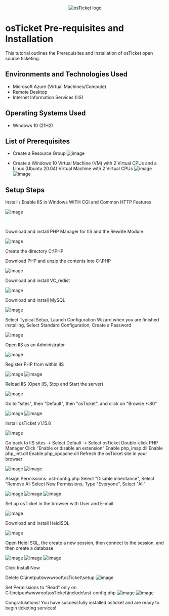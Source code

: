 <p align="center">
<img src="https://i.imgur.com/Clzj7Xs.png" alt="osTicket logo"/>
</p>

<h1>osTicket Pre-requisites and Installation</h1>
This tutorial outlines the Prerequisites and Installation of osTicket open source ticketing.<br />




<h2>Environments and Technologies Used</h2>

- Microsoft Azure (Virtual Machines/Compute)
- Remote Desktop
- Internet Information Services (IIS)

<h2>Operating Systems Used </h2>

- Windows 10</b> (21H2)

<h2>List of Prerequisites</h2>

- Create a Resource Group
  ![image](https://github.com/jw44623/osticket-prereqs/assets/150184762/26bbae34-e7b8-4772-a552-b7d205161ded)

- Create a Windows 10 Virtual Machine (VM) with 2 Virtual CPUs and a Linux (Ubuntu 20.04) Virtual Machine with 2 Virtual CPUs
  ![image](https://github.com/jw44623/osticket-prereqs/assets/150184762/e39dda9e-885a-4774-82cb-50b96cf8eb77)
![image](https://github.com/jw44623/osticket-prereqs/assets/150184762/d170dd36-d539-4a25-a15d-9d9237e708da)


<h2>Setup Steps</h2>


Install / Enable IIS in Windows WITH
CGI and Common HTTP Features

![image](https://github.com/jw44623/osticket-prereqs/assets/150184762/dbee9e2a-6a63-43fa-8f07-0f90a505b862)

</p>
<br />

Download and install PHP Manager for IIS and the Rewrite Module

![image](https://github.com/jw44623/osticket-prereqs/assets/150184762/6efedcd8-0bd6-4405-90e9-5125d6c944ea)



Create the directory C:\PHP

Download PHP and unzip the contents into C:\PHP

![image](https://github.com/jw44623/osticket-prereqs/assets/150184762/c4a5503b-b9d8-4fe0-8da5-f468f83009e7)


Download and install VC_redist

![image](https://github.com/jw44623/osticket-prereqs/assets/150184762/b976bdfe-18dc-4481-ac1c-66d923d491d0)

Download and install MySQL

![image](https://github.com/jw44623/osticket-prereqs/assets/150184762/a7ea3c13-13ee-4b07-a5b9-f3f2f2a6e512)

Select Typical Setup,
Launch Configuration Wizard when you are finished installing, 
Select Standard Configuration,
Create a Password

![image](https://github.com/jw44623/osticket-prereqs/assets/150184762/b948f2bc-32b6-485a-8329-bcd9e4874426)


Open IIS as an Administrator

![image](https://github.com/jw44623/osticket-prereqs/assets/150184762/543c9dd9-c30e-425f-b07c-993c94cd0482)


Register PHP from within IIS

![image](https://github.com/jw44623/osticket-prereqs/assets/150184762/b0ba25c2-7fe5-4e35-b463-323c313eec92)
![image](https://github.com/jw44623/osticket-prereqs/assets/150184762/29e7af3c-8f44-448e-94e5-0c27a742503e)


Reload IIS (Open IIS, Stop and Start the server)

![image](https://github.com/jw44623/osticket-prereqs/assets/150184762/8cabb63b-499b-4a5d-80e9-e9c55b5cb54a)

Go to "sites", then "Default", then "osTicket", and click on "Browse *:80"

![image](https://github.com/jw44623/osticket-prereqs/assets/150184762/af2a7c5c-798a-4b36-8317-6ef39e915cf0)
![image](https://github.com/jw44623/osticket-prereqs/assets/150184762/cc860e90-fe40-45fb-90d9-9fd445dcfe54)



Install osTicket v1.15.8

![image](https://github.com/jw44623/osticket-prereqs/assets/150184762/53286e96-8b01-47e6-b8a4-7e440a61fc28)


Go back to IIS sites -> Select Default -> Select osTicket
Double-click PHP Manager
Click “Enable or disable an extension”
Enable php_imap.dll
Enable php_intl.dll
Enable php_opcache.dll
Refresh the osTicket site in your browser

![image](https://github.com/jw44623/osticket-prereqs/assets/150184762/0dbadc96-512b-4d86-8025-cd8c4e57c865)
![image](https://github.com/jw44623/osticket-prereqs/assets/150184762/cd21a942-28dd-4d24-aec9-0a8fc767c96b)



Assign Permissions: ost-config.php
Select "Disable inheritance", Select "Remove All
Select New Permissions, Type "Everyone", Select "All"

![image](https://github.com/jw44623/osticket-prereqs/assets/150184762/8a369e14-8326-4116-881f-410ac09ae015)
![image](https://github.com/jw44623/osticket-prereqs/assets/150184762/3dacec3a-cd19-4cf8-b679-2ebce240ebeb)
![image](https://github.com/jw44623/osticket-prereqs/assets/150184762/cc1e9777-231b-4765-87ea-0f4afae38c70)



Set up osTicket in the browser with User and E-mail

![image](https://github.com/jw44623/osticket-prereqs/assets/150184762/71ad3a42-b20b-4f31-906f-8db777caed6f)



Download and install HeidiSQL

![image](https://github.com/jw44623/osticket-prereqs/assets/150184762/a4d87d5b-89d8-46a1-b01b-c698b2cdbcd0)

Open Heidi SQL,
the create a new session,
then connect to the session,
and then create a database

![image](https://github.com/jw44623/osticket-prereqs/assets/150184762/8046f533-7505-430e-9bec-d31b837ee4d3)
![image](https://github.com/jw44623/osticket-prereqs/assets/150184762/164b351b-e427-4ba0-ac91-88cfb0a18cb2)
![image](https://github.com/jw44623/osticket-prereqs/assets/150184762/bf99b719-f4b7-4c7c-b153-b7dc7cbbfa3b)

Click Install Now

Delete C:\inetpub\wwwroot\osTicket\setup
![image](https://github.com/jw44623/osticket-prereqs/assets/150184762/2abc0220-b924-40ff-86a2-c7a5ea441a30)

Set Permissions to “Read” only on C:\inetpub\wwwroot\osTicket\include\ost-config.php
![image](https://github.com/jw44623/osticket-prereqs/assets/150184762/038c2570-2166-4b27-b4cc-b964c197b611)
![image](https://github.com/jw44623/osticket-prereqs/assets/150184762/67c4d559-e60b-4b70-af38-eff93fddc4ab)

Congratulations! You have successfully installed osticket and are ready to begin ticketing services!

